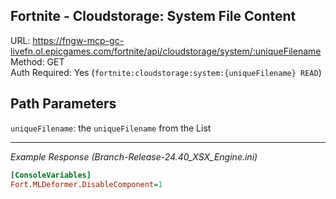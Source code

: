## Fortnite - Cloudstorage: System File Content

URL: https://fngw-mcp-gc-livefn.ol.epicgames.com/fortnite/api/cloudstorage/system/:uniqueFilename \
Method: GET \
Auth Required: Yes (`fortnite:cloudstorage:system:{uniqueFilename} READ`)

## Path Parameters

`uniqueFilename`: the `uniqueFilename` from the List

---

_Example Response (Branch-Release-24.40_XSX_Engine.ini)_

```ini
[ConsoleVariables]
Fort.MLDeformer.DisableComponent=1
```
